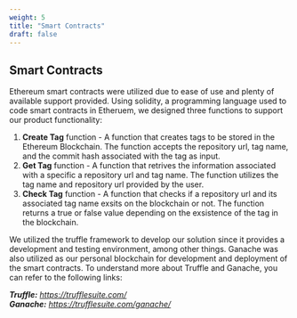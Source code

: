 ```yaml
---
weight: 5
title: "Smart Contracts"
draft: false
---
```


## Smart Contracts

Ethereum smart contracts were utilized due to ease of use and plenty of available support provided. Using solidity, a programming language used to code smart contracts in Etheruem, we designed three functions to support our product functionality:
1. <b>Create Tag</b> function - A function that creates tags to be stored in the Ethereum Blockchain. The function accepts the repository url, tag name, and the commit hash associated with the tag as input.
2. <b>Get Tag</b> function - A function that retrives the information associated with a specific a repository url and tag name. The function utilizes the tag name and repository url provided by the user.
3. <b>Check Tag</b> function - A function that checks if a repository url and its associated tag name exsits on the blockchain or not. The function returns a true or false value depending on the exsistence of the tag in the blockchain. 

We utilized the truffle framework to develop our solution since it provides a development and testing environment, among other things. Ganache was also utilized as our personal blockchain for development and deployment of the smart contracts. To understand more about Truffle and Ganache, you can refer to the following links:
<p align = "left">
    <b><i>Truffle:</b> <a href="https://trufflesuite.com/">https://trufflesuite.com/</a></i><br>
    <b><i>Ganache:</b> <a href="https://trufflesuite.com/ganache/">https://trufflesuite.com/ganache/</a></i>
</p>
